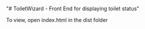 "# ToiletWizard - Front End for displaying toilet status" 

To view, open index.html in the dist folder